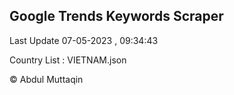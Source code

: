 

## Google Trends Keywords Scraper 
 
Last Update 07-05-2023 , 09:34:43

Country List :
VIETNAM.json



© Abdul Muttaqin 
